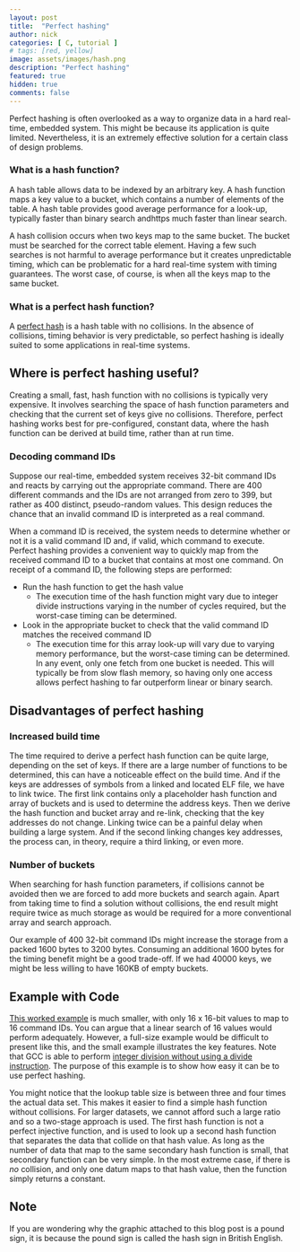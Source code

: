 ```yaml
---
layout: post
title:  "Perfect hashing"
author: nick
categories: [ C, tutorial ]
# tags: [red, yellow]
image: assets/images/hash.png
description: "Perfect hashing"
featured: true
hidden: true
comments: false
---
```


Perfect hashing is often overlooked as a way to organize data in
a hard real-time, embedded system. This might be because its
application is quite limited. Nevertheless, it is an extremely
effective solution for a certain class of design problems.

### What is a hash function?

A hash table allows data to be indexed by an arbitrary key. A hash function
maps a key value to a bucket, which contains a number of elements of the
table. A hash table provides good average performance for a look-up,
typically faster than binary search andhttps much faster than linear search.

A hash collision occurs when two keys map to the same bucket. The bucket
must be searched for the correct table element. Having a few such searches
is not harmful to average performance but it creates unpredictable timing,
which can be problematic for a hard real-time system with timing
guarantees. The worst case, of course, is when all the keys map to the
same bucket.

### What is a perfect hash function?

A [perfect hash](https://en.wikipedia.org/wiki/Perfect_hash_function)
is a hash table with no collisions. In the absence of collisions,
timing behavior is very predictable, so perfect hashing is
ideally suited to some applications in real-time systems.

## Where is perfect hashing useful?

Creating a small, fast, hash function with no collisions is
typically very expensive. It involves searching the space of
hash function parameters and checking that the current set of keys
give no collisions. Therefore, perfect hashing works best for
pre-configured, constant data, where the hash function can be derived
at build time, rather than at run time.

### Decoding command IDs

Suppose our real-time, embedded system receives 32-bit command
IDs and reacts by carrying out the appropriate command. There
are 400 different commands and the IDs are not arranged from
zero to 399, but rather as 400 distinct, pseudo-random values.
This design reduces the chance that an invalid command ID is
interpreted as a real command.

When a command ID is received, the system needs to determine
whether or not it is a valid command ID and, if valid, which
command to execute. Perfect hashing provides a convenient
way to quickly map from the received command ID to a bucket that
contains at most one command. On receipt of a command ID,
the following steps are performed:
- Run the hash function to get the hash value
    - The execution time of the hash function might vary due
      to integer divide instructions varying in the number of
      cycles required, but the worst-case timing can be
      determined.
- Look in the appropriate bucket to check that the valid
  command ID matches the received command ID
    - The execution time for this array look-up will vary due
      to varying memory performance, but the worst-case timing
      can be determined.
In any event, only one fetch from one bucket is needed. This
will typically be from slow flash memory, so having only
one access allows perfect hashing to far outperform linear
or binary search.

## Disadvantages of perfect hashing

### Increased build time

The time required to derive a perfect hash function can be
quite large, depending on the set of keys. If there are a
large number of functions to be determined, this can have
a noticeable effect on the build time. And if the keys are
addresses of symbols from a linked and located ELF file,
we have to link twice. The first link contains only a
placeholder hash function and array of buckets and is
used to determine the address keys. Then we derive the
hash function and bucket array and re-link, checking that
the key addresses do not change. Linking twice can be
a painful delay when building a large system. And if
the second linking changes key addresses, the process can,
in theory, require a third linking, or even more.

### Number of buckets

When searching for hash function parameters, if collisions
cannot be avoided then we are forced to add more buckets
and search again. Apart from taking time to find a solution
without collisions, the end result might require twice as
much storage as would be required for a more conventional
array and search approach.

Our example of 400 32-bit command IDs might increase the
storage from a packed 1600 bytes to 3200 bytes. Consuming
an additional 1600 bytes for the timing benefit might be
a good trade-off. If we had 40000 keys, we might be less
willing to have 160KB of empty buckets.

## Example with Code

[This worked example](https://godbolt.org/z/Yb4add95d)
is much smaller, with only 16 x 16-bit values to map to
16 command IDs. You can argue
that a linear search of 16 values would perform adequately.
However, a full-size example would be difficult to present
like this, and the small example illustrates the key features.
Note that GCC is able to perform
[integer division without using a divide instruction](https://www.gliwa.com/downloads/hacks/).
The purpose of this example is to show how easy it can be
to use perfect hashing.

You might notice that the lookup table size is between three
and four times the actual data set. This makes it easier to
find a simple hash function without collisions. For larger
datasets, we cannot afford such a large ratio and so a
two-stage approach is used. The first hash function is not
a perfect injective function, and is used to look up a
second hash function that separates the data that collide
on that hash value. As long as the number of data that
map to the same secondary hash function is small, that
secondary function can be very simple.
In the most extreme case, if there is _no_ collision,
and only one
datum maps to that hash value, then the function simply
returns a constant.

## Note

If you are wondering why the graphic attached to this blog
post is a pound sign, it is because the pound sign is called
the hash sign in British English.

